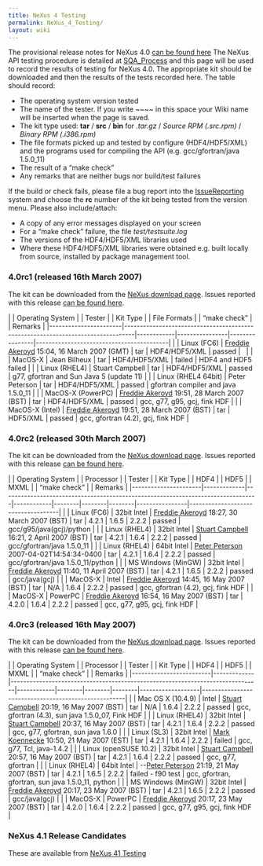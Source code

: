```yaml
---
title: NeXus 4 Testing
permalink: NeXus_4_Testing/
layout: wiki
---
```


The provisional release notes for NeXus 4.0 [can be found
here](Nexus_4_Release_Notes "wikilink") The NeXus API testing procedure
is detailed at [SQA\_Process](SQA_Process "wikilink") and this page will
be used to record the results of testing for NeXus 4.0. The appropriate
kit should be downloaded and then the results of the tests recorded
here. The table should record:

-   The operating system version tested
-   The name of the tester. If you write ~~~~ in this space your Wiki
    name will be inserted when the page is saved.
-   The kit type used: **tar** / **src** / **bin** for *.tar.gz* /
    *Source RPM (.src.rpm)* / *Binary RPM (.i386.rpm)*
-   The file formats picked up and tested by configure (HDF4/HDF5/XML)
    and the programs used for compiling the API (e.g. gcc/gfortran/java
    1.5.0\_11)
-   The result of a “make check”
-   Any remarks that are neither bugs nor build/test failures

If the build or check fails, please file a bug report into the
[IssueReporting](IssueReporting "wikilink") system and choose the **rc**
number of the kit being tested from the version menu. Please also
include/attach:

-   A copy of any error messages displayed on your screen
-   For a “make check” failure, the file *test/testsuite.log*
-   The versions of the HDF4/HDF5/XML libraries used
-   Where these HDF4/HDF5/XML libraries were obtained e.g. built locally
    from source, installed by <whatever> package management tool.

### 4.0rc1 (released 16th March 2007)

The kit can be downloaded from the [NeXus download
page](http://download.nexusformat.org/kits). Issues reported with this
release [can be found
here](http://trac.nexusformat.org/code/query?status=new&status=assigned&status=reopened&status=closed&version=4.0rc1&order=priority).

| | Operating System    | | Tester                                                                        | | Kit Type | | File Formats | | “make check” | | Remarks                                |
|-----------------------|---------------------------------------------------------------------------------|------------|----------------|----------------|------------------------------------------|
| | Linux (FC6)         | [Freddie Akeroyd](User%3AFreddie_Akeroyd "wikilink") 15:04, 16 March 2007 (GMT) | tar        | HDF4/HDF5/XML  | passed         |                                          |
| | MacOS-X             | Jean Bilheux                                                                    | tar        | HDF4/HDF5/XML  | failed         | HDF4 and HDF5 failed                     |
| | Linux (RHEL4)       | Stuart Campbell                                                                 | tar        | HDF4/HDF5/XML  | passed         | g77, gfortran and Sun Java 5 (update 11) |
| | Linux (RHEL4 64bit) | Peter Peterson                                                                  | tar        | HDF4/HDF5/XML  | passed         | gfortran compiler and java 1.5.0\_11     |
| | MacOS-X (PowerPC)   | [Freddie Akeroyd](User%3AFreddie_Akeroyd "wikilink") 19:51, 28 March 2007 (BST) | tar        | HDF4/HDF5/XML  | passed         | gcc, g77, g95, gcj, fink HDF             |
| | MacOS-X (Intel)     | [Freddie Akeroyd](User%3AFreddie_Akeroyd "wikilink") 19:51, 28 March 2007 (BST) | tar        | HDF5/XML       | passed         | gcc, gfortran (4.2), gcj, fink HDF       |

### 4.0rc2 (released 30th March 2007)

The kit can be downloaded from the [NeXus download
page](http://download.nexusformat.org/kits). Issues reported with this
release [can be found
here](http://trac.nexusformat.org/code/query?status=new&status=assigned&status=reopened&status=closed&version=4.0rc2&order=priority).

| | Operating System   | | Processor | | Tester                                                                        | | Kit Type | | HDF4 | | HDF5 | | MXML | | “make check” | | Remarks                          |
|----------------------|-------------|---------------------------------------------------------------------------------|------------|--------|--------|--------|----------------|------------------------------------|
| | Linux (FC6)        | 32bit Intel | [Freddie Akeroyd](User%3AFreddie_Akeroyd "wikilink") 18:27, 30 March 2007 (BST) | tar        | 4.2.1  | 1.6.5  | 2.2.2  | passed         | gcc/g95/java(gcj)/python           |
| | Linux (RHEL4)      | 32bit Intel | [Stuart Campbell](User%3AStuart_Campbell "wikilink") 16:21, 2 April 2007 (BST)  | tar        | 4.2.1  | 1.6.4  | 2.2.2  | passed         | gcc/gfortran/java 1.5.0\_11        |
| | Linux (RHEL4)      | 64bit Intel | [Peter Peterson](User%3APeter_Peterson "wikilink") 2007-04-02T14:54:34-0400     | tar        | 4.2.1  | 1.6.4  | 2.2.2  | passed         | gcc/gfortran/java 1.5.0\_11/python |
| | MS Windows (MinGW) | 32bit Intel | [Freddie Akeroyd](User%3AFreddie_Akeroyd "wikilink") 11:40, 11 April 2007 (BST) | tar        | 4.2.1  | 1.6.5  | 2.2.2  | passed         | gcc/java(gcj)                      |
| | MacOS-X            | Intel       | [Freddie Akeroyd](User%3AFreddie_Akeroyd "wikilink") 14:45, 16 May 2007 (BST)   | tar        | N/A    | 1.6.4  | 2.2.2  | passed         | gcc, gfortran (4.2), gcj, fink HDF |
| | MacOS-X            | PowerPC     | [Freddie Akeroyd](User%3AFreddie_Akeroyd "wikilink") 16:54, 16 May 2007 (BST)   | tar        | 4.2.0  | 1.6.4  | 2.2.2  | passed         | gcc, g77, g95, gcj, fink HDF       |

### 4.0rc3 (released 16th May 2007)

The kit can be downloaded from the [NeXus download
page](http://download.nexusformat.org/kits). Issues reported with this
release [can be found
here](http://trac.nexusformat.org/code/query?status=new&status=assigned&status=reopened&status=closed&version=4.0rc3&order=priority).

| | Operating System      | | Processor | | Tester                                                                      | | Kit Type | | HDF4 | | HDF5 | | MXML | | “make check”    | | Remarks                                           |
|-------------------------|-------------|-------------------------------------------------------------------------------|------------|--------|--------|--------|-------------------|-----------------------------------------------------|
| | Mac OS X (10.4.9)     | Intel       | [Stuart Campbell](User%3AStuart_Campbell "wikilink") 20:19, 16 May 2007 (BST) | tar        | N/A    | 1.6.4  | 2.2.2  | passed            | gcc, gfortran (4.3), sun java 1.5.0\_07, Fink HDF   |
| | Linux (RHEL4)         | 32bit Intel | [Stuart Campbell](User%3AStuart_Campbell "wikilink") 20:37, 16 May 2007 (BST) | tar        | 4.2.1  | 1.6.4  | 2.2.2  | passed            | gcc, g77, gfortran, sun java 1.6.0                  |
| | Linux (SL3)           | 32bit Intel | [Mark Koennecke](User%3AMark_Koennecke "wikilink") 10:50, 21 May 2007 (EST)   | tar        | 4.2.1  | 1.6.4  | 2.2.2  | failed            | gcc, g77, Tcl, java-1.4.2                           |
| | Linux (openSUSE 10.2) | 32bit Intel | [Stuart Campbell](User%3AStuart_Campbell "wikilink") 20:57, 16 May 2007 (BST) | tar        | 4.2.1  | 1.6.4  | 2.2.2  | passed            | gcc, g77, gfortran                                  |
| | Linux (RHEL4)         | 64bit Intel | --[Peter Peterson](User%3APeter_Peterson "wikilink") 21:19, 21 May 2007 (BST) | tar        | 4.2.1  | 1.6.5  | 2.2.2  | failed - f90 test | gcc, gfortran, gfortran, sun java 1.5.0\_11, python |
| | MS Windows (MinGW)    | 32bit Intel | [Freddie Akeroyd](User%3AFreddie_Akeroyd "wikilink") 20:17, 23 May 2007 (BST) | tar        | 4.2.1  | 1.6.5  | 2.2.2  | passed            | gcc/java(gcj)                                       |
| | MacOS-X               | PowerPC     | [Freddie Akeroyd](User%3AFreddie_Akeroyd "wikilink") 20:17, 23 May 2007 (BST) | tar        | 4.2.0  | 1.6.4  | 2.2.2  | passed            | gcc, g77, g95, gcj, fink HDF                        |

### NeXus 4.1 Release Candidates

These are available from [NeXus 41 Testing](NeXus_41_Testing "wikilink")
